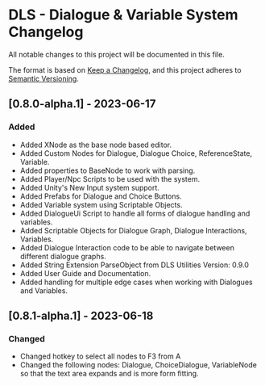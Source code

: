 # DLS - Dialogue & Variable System Changelog

All notable changes to this project will be documented in this file.

The format is based on [Keep a Changelog](https://keepachangelog.com/en/1.0.0/),
and this project adheres to [Semantic Versioning](https://semver.org/spec/v2.0.0.html).

## [0.8.0-alpha.1] - 2023-06-17

### Added

- Added XNode as the base node based editor.
- Added Custom Nodes for Dialogue, Dialogue Choice, ReferenceState, Variable.
- Added properties to BaseNode to work with parsing.
- Added Player/Npc Scripts to be used with the system.
- Added Unity's New Input system support.
- Added Prefabs for Dialogue and Choice Buttons.
- Added Variable system using Scriptable Objects.
- Added DialogueUi Script to handle all forms of dialogue handling and variables.
- Added Scriptable Objects for Dialogue Graph, Dialogue Interactions, Variables.
- Added Dialogue Interaction code to be able to navigate between different dialogue graphs.
- Added String Extension ParseObject from DLS Utilities Version: 0.9.0
- Added User Guide and Documentation.
- Added handling for multiple edge cases when working with Dialogues and Variables.

## [0.8.1-alpha.1] - 2023-06-18

### Changed

- Changed hotkey to select all nodes to F3 from A
- Changed the following nodes: Dialogue, ChoiceDialogue, VariableNode so that
the text area expands and is more form fitting.
